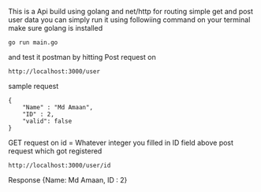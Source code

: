 This is a Api build using golang and net/http for routing simple get and post user data you can simply run it 
using followiing command on your terminal make sure golang is installed 
```
go run main.go
```
and test it postman by hitting 
Post request on 
```
http://localhost:3000/user
```
sample request 
```
{
    "Name" : "Md Amaan",
    "ID" : 2,
    "valid": false
}
```
GET request on 
id = Whatever integer you filled in ID field above post request which got registered 
```
http://localhost:3000/user/id
```
Response 
{Name: Md Amaan, ID : 2}
